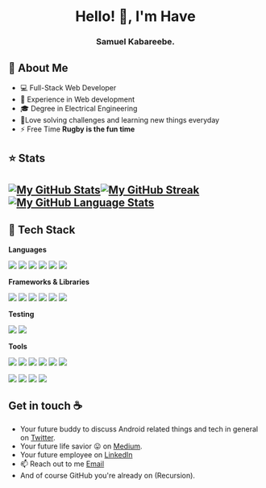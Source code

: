 <h1 align="center">Hello! 👋, I'm Have</h1>
<h3 align="center">Samuel Kabareebe.</h3>

## 📜 About Me

- 💻 Full-Stack Web Developer
- 💼 Experience in Web development
- 🎓 Degree in Electrical Engineering
-  🌱Love solving challenges and learning new things everyday
- ⚡ Free Time **Rugby is the fun time**

## ⭐ Stats 
[![My GitHub Stats](https://github-readme-stats.vercel.app/api/?username=Have-Samuel&count_private=true&theme=slateorange&show_icons=true)]()[![My GitHub Streak](http://github-readme-streak-stats.herokuapp.com?user=Have-Samuel&count_private=true&theme=slateorange)]()[![My GitHub Language Stats](https://github-readme-stats.vercel.app/api/top-langs/?username=Have-Samuel&langs_count=8&count_private=true&layout=compact&theme=slateorange)]()
--

## 🧰 Tech Stack

**Languages**

[![](https://img.shields.io/badge/JavaScript-F7DF1E.svg?logo=javascript&logoColor=black)](https://developer.mozilla.org/en-US/docs/Web/JavaScript)
[![](https://img.shields.io/badge/Ruby-CC342D.svg?logo=ruby&logoColor=white)](https://www.ruby-lang.org/en/)
[![](https://img.shields.io/badge/HTML5-E34F26.svg?logo=html5&logoColor=white)](https://developer.mozilla.org/en-US/docs/Web/Guide/HTML/HTML5)
[![](https://img.shields.io/badge/CSS3-1572B6.svg?logo=css3&logoColor=white)](https://developer.mozilla.org/en-US/docs/Web/CSS)
[![](https://img.shields.io/badge/PostgreSQL-316192.svg?logo=postgresql&logoColor=white)](https://www.postgresql.org/)
[![](https://img.shields.io/badge/Markdown-000000.svg?logo=markdown&logoColor=white)](https://www.markdownguide.org/)

**Frameworks & Libraries**

[![](https://img.shields.io/badge/SASS-CC6699.svg?logo=sass&logoColor=white)](https://sass-lang.com)
[![](https://img.shields.io/badge/React-20232A.svg?logo=react&logoColor=61DAFB)](https://reactjs.org/)
[![](https://img.shields.io/badge/Ruby_on_Rails-CC0000.svg?logo=ruby-on-rails&logoColor=white)](https://rubyonrails.org/)
[![](https://img.shields.io/badge/Bootstrap-563D7C.svg?logo=bootstrap&logoColor=white)](https://getbootstrap.com/)
[![](https://img.shields.io/badge/Redux-764ABC.svg?logo=redux&logoColor=white)](https://redux.js.org/)
[![](https://img.shields.io/badge/Webpack-8DD6F9.svg?logo=webpack&logoColor=black)](https://webpack.js.org/)

**Testing**

[![](https://img.shields.io/badge/Jest-C21325.svg?logo=jest&logoColor=white)](https://jestjs.io/)
[![](https://img.shields.io/badge/RSpec-CC0000.svg?logo=ruby&logoColor=white)](https://rspec.info/)

**Tools**

[![](https://img.shields.io/badge/Git-F05032.svg?logo=git&logoColor=white)](https://git-scm.com/)
[![](https://img.shields.io/badge/GitHub-181717.svg?logo=github&logoColor=white)]()
[![](https://img.shields.io/badge/GitLab-FCA121.svg?logo=gitlab&logoColor=white)](https://about.gitlab.com/)
[![](https://img.shields.io/badge/Postman-FF6C37.svg?logo=postman&logoColor=white)](https://www.postman.com/)
[![](https://img.shields.io/badge/Heroku-430098.svg?logo=heroku&logoColor=white)](https://www.heroku.com/)
[![](https://img.shields.io/badge/Netlify-00C7B7.svg?logo=netlify&logoColor=white)](https://www.netlify.com/)

[![](https://img.shields.io/badge/Adobe_Illustrator-330000.svg?logo=adobe-illustrator&logoColor=FE9A00)](https://www.adobe.com/products/illustrator.html)
[![](https://img.shields.io/badge/Adobe_Photoshop-001E36.svg?logo=adobe-photoshop&logoColor=00AAFF)](https://www.adobe.com/products/photoshop.html)
[![](https://img.shields.io/badge/Adobe_InDesign-3E021B.svg?logo=adobe-indesign&logoColor=FD3365)](https://www.adobe.com/products/indesign.html)
[![](https://img.shields.io/badge/AutoCAD-CC0302.svg?logo=autodesk&logoColor=white)](https://www.autodesk.com/products/autocad/overview)

## Get in touch :coffee:

- Your future buddy to discuss Android related things and tech in general on [Twitter](https://twitter.com/samhave1).
- Your future life savior :stuck_out_tongue: on [Medium](https://medium.com/@samiehave9).
- Your future employee on [LinkedIn](https://www.linkedin.com/in/have-samuel/)
- 📫 Reach out to me [Email](samiehave9@gmail.com)
- And of course GitHub you're already on (Recursion).
